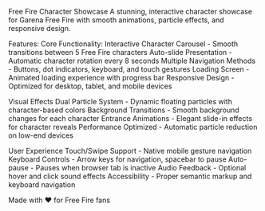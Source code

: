 Free Fire Character Showcase
A stunning, interactive character showcase for Garena Free Fire with smooth animations, particle effects, and responsive design.

 Features:
Core Functionality:
Interactive Character Carousel - Smooth transitions between 5 Free Fire characters
Auto-slide Presentation - Automatic character rotation every 8 seconds
Multiple Navigation Methods - Buttons, dot indicators, keyboard, and touch gestures
Loading Screen - Animated loading experience with progress bar
Responsive Design - Optimized for desktop, tablet, and mobile devices

Visual Effects
Dual Particle System - Dynamic floating particles with character-based colors
Background Transitions - Smooth background changes for each character
Entrance Animations - Elegant slide-in effects for character reveals
Performance Optimized - Automatic particle reduction on low-end devices

User Experience
Touch/Swipe Support - Native mobile gesture navigation
Keyboard Controls - Arrow keys for navigation, spacebar to pause
Auto-pause - Pauses when browser tab is inactive
Audio Feedback - Optional hover and click sound effects
Accessibility - Proper semantic markup and keyboard navigation

Made with ❤️ for Free Fire fans
